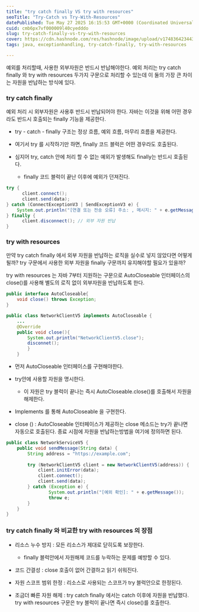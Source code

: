 ```yaml
---
title: "try catch finally VS try with resources"
seoTitle: "Try-Catch vs Try-With-Resources"
datePublished: Tue May 27 2025 16:15:53 GMT+0000 (Coordinated Universal Time)
cuid: cmb6px7vf000009l40cyedddo
slug: try-catch-finally-vs-try-with-resources
cover: https://cdn.hashnode.com/res/hashnode/image/upload/v1748364234438/98223a2b-fd56-4bab-aee9-e1052b4f0868.png
tags: java, exceptionhandling, try-catch-finally, try-with-resources

---
```


예외를 처리할때, 사용한 외부자원은 반드시 반납해야한다. 예외 처리는 try catch finally 와 try with resources 두가지 구문으로 처리할 수 있는데 이 둘의 가장 큰 차이는 자원을 반납하는 방식에 있다.

### try catch finally

예외 처리 시 외부자원은 사용후 반드시 반납되어야 한다. 자바는 이것을 위해 어떤 경우라도 반드시 호출되는 finally 기능을 제공한다.

* try - catch - finally 구조는 정상 흐름, 예외 흐름, 마무리 흐름을 제공한다.
    
* 여기서 try 를 시작하기만 하면, finally 코드 블럭은 어떤 경우라도 호출된다.
    
* 심지어 try, catch 안에 처리 할 수 없는 예외가 발생해도 finally는 반드시 호출된다.
    
    * finally 코드 블럭이 끝난 이후에 예외가 던져진다.
        

```java
try {
      client.connect();
      client.send(data);
} catch (ConnectExceptionV3 | SendExceptionV3 e) {
	System.out.println("[연결 또는 전송 오류] 주소: , 메시지: " + e.getMessage());
} finally {
      client.disconnect(); // 외부 자원 반납
}
```

### try with resources

만약 try catch finally 에서 외부 자원을 반납하는 로직을 실수로 넣지 않았다면 어떻게 될까? try 구문에서 사용한 외부 자원을 finally 구문까지 유지해야할 필요가 있을까?

try with resources 는 자바 7부터 지원하는 구문으로 AutoCloseable 인터페이스의 close()를 사용해 별도의 로직 없이 외부자원을 반납하도록 한다.

```java
public interface AutoCloseable{
	void close() throws Exception;
}
```

```java
public class NetworkClientV5 implements AutoCloseable {
	...
	@Override
	public void close(){
		System.out.println("NetworkClientV5.close");
		disconnet();
		}
	}
```

* 먼저 AutoCloseable 인터페이스를 구현해야한다.
    
* try안에 사용할 자원을 명시한다.
    
    * 이 자원은 try 블럭이 끝나는 즉시 AutoCloseable.close()를 호출해서 자원을 해제한다.
        
* Implements 를 통해 AutoCloseable 을 구현한다.
    
* close () : AutoCloseable 인터페이스가 제공하는 close 메소드는 try가 끝나면 자동으로 호출된다. 종료 시점에 자원을 반납하는방법을 여기에 정의하면 된다.
    

```java
public class NetworkServiceV5 {
	public void sendMessage(String data) {
		String address = "https://example.com";
		
		try (NetworkClientV5 client = new NetworkClientV5(address)) {
			client.initError(data);
			client.connect();
			client.send(data);
		} catch (Exception e) {
				System.out.println("[예외 확인]: " + e.getMessage());
				throw e;
		}
	}
}
```

### try catch finally 와 비교한 try with resources 의 장점

* 리소스 누수 방지 : 모든 리소스가 제대로 닫히도록 보장한다.
    
    * finally 블럭안에서 자원해제 코드를 누락하는 문제를 예방할 수 있다.
        
* 코드 간결성 : close 호출이 없어 간결하고 읽기 쉬워진다.
    
* 자원 스코프 범위 한정 : 리소스로 사용되는 스코프가 try 블럭안으로 한정된다.
    
* 조금더 빠른 자원 해제 : try catch finally 에서는 catch 이후에 자원을 반납했다. try with resources 구문은 try 블럭이 끝나면 즉시 close()를 호출한다.